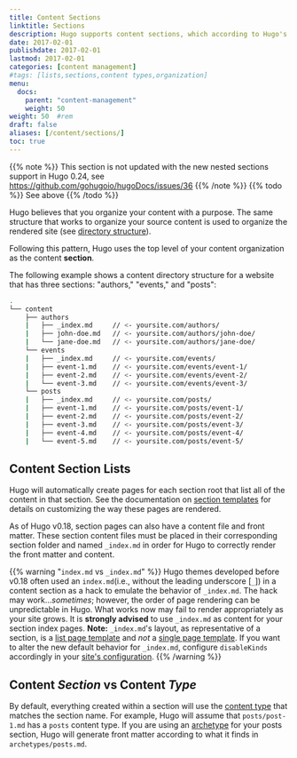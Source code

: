```yaml
---
title: Content Sections
linktitle: Sections
description: Hugo supports content sections, which according to Hugo's default behavior, will reflect the structure of the rendered website.
date: 2017-02-01
publishdate: 2017-02-01
lastmod: 2017-02-01
categories: [content management]
#tags: [lists,sections,content types,organization]
menu:
  docs:
    parent: "content-management"
    weight: 50
weight: 50	#rem
draft: false
aliases: [/content/sections/]
toc: true
---
```


{{% note %}}
This section is not updated with the new nested sections support in Hugo 0.24, see https://github.com/gohugoio/hugoDocs/issues/36
{{% /note %}}
{{% todo %}}
See above
{{% /todo %}}

Hugo believes that you organize your content with a purpose. The same structure that works to organize your source content is used to organize the rendered site (see [directory structure][]).

Following this pattern, Hugo uses the top level of your content organization as the content **section**.

The following example shows a content directory structure for a website that has three sections: "authors," "events," and "posts":

```bash
.
└── content
    ├── authors
    |   ├── _index.md     // <- yoursite.com/authors/
    |   ├── john-doe.md   // <- yoursite.com/authors/john-doe/
    |   └── jane-doe.md   // <- yoursite.com/authors/jane-doe/
    └── events
    |   ├── _index.md     // <- yoursite.com/events/
    |   ├── event-1.md    // <- yoursite.com/events/event-1/
    |   ├── event-2.md    // <- yoursite.com/events/event-2/
    |   └── event-3.md    // <- yoursite.com/events/event-3/
    └── posts
    |   ├── _index.md     // <- yoursite.com/posts/
    |   ├── event-1.md    // <- yoursite.com/posts/event-1/
    |   ├── event-2.md    // <- yoursite.com/posts/event-2/
    |   ├── event-3.md    // <- yoursite.com/posts/event-3/
    |   ├── event-4.md    // <- yoursite.com/posts/event-4/
    |   └── event-5.md    // <- yoursite.com/posts/event-5/
```

## Content Section Lists

Hugo will automatically create pages for each section root that list all of the content in that section. See the documentation on [section templates][] for details on customizing the way these pages are rendered.

As of Hugo v0.18, section pages can also have a content file and front matter. These section content files must be placed in their corresponding section folder and named `_index.md` in order for Hugo to correctly render the front matter and content.

{{% warning "`index.md` vs `_index.md`" %}}
Hugo themes developed before v0.18 often used an `index.md`(i.e., without the leading underscore [`_`]) in a content section as a hack to emulate the behavior of `_index.md`. The hack may work...*sometimes*; however, the order of page rendering can be unpredictable in Hugo. What works now may fail to render appropriately as your site grows. It is **strongly advised** to use `_index.md` as content for your section index pages. **Note:** `_index.md`'s layout, as representative of a section, is a [list page template](/templates/section-templates/) and *not* a [single page template](/templates/single-page-templates/). If you want to alter the new default behavior for `_index.md`, configure `disableKinds` accordingly in your [site's configuration](/getting-started/configuration/).
{{% /warning %}}

## Content *Section* vs Content *Type*

By default, everything created within a section will use the [content type][] that matches the section name. For example, Hugo will assume that `posts/post-1.md` has a `posts` content type. If you are using an [archetype][] for your posts section, Hugo will generate front matter according to what it finds in `archetypes/posts.md`.

[archetype]: /content-management/archetypes/
[content type]: /content-management/types/
[directory structure]: /getting-started/directory-structure/
[section templates]: /templates/section-templates/


